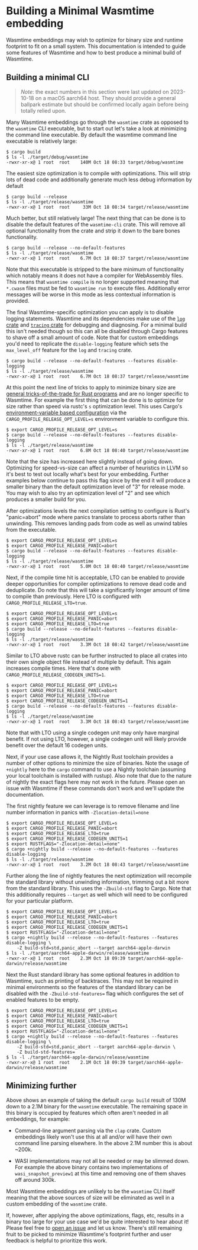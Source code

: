 # Building a Minimal Wasmtime embedding

Wasmtime embeddings may wish to optimize for binary size and runtime footprint
to fit on a small system. This documentation is intended to guide some features
of Wasmtime and how to best produce a minimal build of Wasmtime.

## Building a minimal CLI

> *Note*: the exact numbers in this section were last updated on 2023-10-18 on a
> macOS aarch64 host. They should provide a general ballpark estimate but should
> be confirmed locally again before being totally relied upon.

Many Wasmtime embeddings go through the `wasmtime` crate as opposed to the
`wasmtime` CLI executable, but to start out let's take a look at minimizing the
command line executable. By default the wasmtime command line executable is
relatively large:

```
$ cargo build
$ ls -l ./target/debug/wasmtime
-rwxr-xr-x@ 1 root  root    140M Oct 18 08:33 target/debug/wasmtime
```

The easiest size optimization is to compile with optimizations. This will strip
lots of dead code and additionally generate much less debug information by
default

```
$ cargo build --release
$ ls -l ./target/release/wasmtime
-rwxr-xr-x@ 1 root  root     33M Oct 18 08:34 target/release/wasmtime
```

Much better, but still relatively large! The next thing that can be done is to
disable the default features of the `wasmtime-cli` crate. This will remove all
optional functionality from the crate and strip it down to the bare bones
functionality.

```
$ cargo build --release --no-default-features
$ ls -l ./target/release/wasmtime
-rwxr-xr-x@ 1 root  root    6.7M Oct 18 08:37 target/release/wasmtime
```

Note that this executable is stripped to the bare minimum of functionality which
notably means it does not have a compiler for WebAssembly files. This means that
`wasmtime compile` is no longer supported meaning that `*.cwasm` files must be
fed to `wasmtime run` to execute files. Additionally error messages will be
worse in this mode as less contextual information is provided.

The final Wasmtime-specific optimization you can apply is to disable logging
statements. Wasmtime and its dependencies make use of the [`log`
crate](https://docs.rs/log) and [`tracing` crate](https://docs.rs/tracing) for
debugging and diagnosing. For a minimal build this isn't needed though so this
can all be disabled through Cargo features to shave off a small amount of code.
Note that for custom embeddings you'd need to replicate the `disable-logging`
feature which sets the `max_level_off` feature for the `log` and `tracing`
crate.

```
$ cargo build --release --no-default-features --features disable-logging
$ ls -l ./target/release/wasmtime
-rwxr-xr-x@ 1 root  root    6.7M Oct 18 08:37 target/release/wasmtime
```

At this point the next line of tricks to apply to minimize binary size are
[general tricks-of-the-trade for Rust
programs](https://github.com/johnthagen/min-sized-rust) and are no longer
specific to Wasmtime. For example the first thing that can be done is to
optimize for size rather than speed via rustc's `s` optimization level.
This uses Cargo's [environment-variable based configuration][cargo-env-config]
via the `CARGO_PROFILE_RELEASE_OPT_LEVEL=s` environment variable to configure
this.

[cargo-env-config]: https://doc.rust-lang.org/cargo/reference/config.html#profile

```
$ export CARGO_PROFILE_RELEASE_OPT_LEVEL=s
$ cargo build --release --no-default-features --features disable-logging
$ ls -l ./target/release/wasmtime
-rwxr-xr-x@ 1 root  root    6.8M Oct 18 08:40 target/release/wasmtime
```

Note that the size has increased here slightly instead of going down. Optimizing
for speed-vs-size can affect a number of heuristics in LLVM so it's best to test
out locally what's best for your embedding. Further examples below continue to
pass this flag since by the end it will produce a smaller binary than the
default optimization level of "3" for release mode. You may wish to also try an
optimization level of "2" and see which produces a smaller build for you.

After optimizations levels the next compilation setting to configure is
Rust's "panic=abort" mode where panics translate to process aborts rather than
unwinding. This removes landing pads from code as well as unwind tables from the
executable.

```
$ export CARGO_PROFILE_RELEASE_OPT_LEVEL=s
$ export CARGO_PROFILE_RELEASE_PANIC=abort
$ cargo build --release --no-default-features --features disable-logging
$ ls -l ./target/release/wasmtime
-rwxr-xr-x@ 1 root  root    5.0M Oct 18 08:40 target/release/wasmtime
```

Next, if the compile time hit is acceptable, LTO can be enabled to provide
deeper opportunities for compiler optimizations to remove dead code and
deduplicate. Do note that this will take a significantly longer amount of time
to compile than previously. Here LTO is configured with
`CARGO_PROFILE_RELEASE_LTO=true`.

```
$ export CARGO_PROFILE_RELEASE_OPT_LEVEL=s
$ export CARGO_PROFILE_RELEASE_PANIC=abort
$ export CARGO_PROFILE_RELEASE_LTO=true
$ cargo build --release --no-default-features --features disable-logging
$ ls -l ./target/release/wasmtime
-rwxr-xr-x@ 1 root  root    3.3M Oct 18 08:42 target/release/wasmtime
```

Similar to LTO above rustc can be further instructed to place all crates into
their own single object file instead of multiple by default. This again
increases compile times. Here that's done with
`CARGO_PROFILE_RELEASE_CODEGEN_UNITS=1`.

```
$ export CARGO_PROFILE_RELEASE_OPT_LEVEL=s
$ export CARGO_PROFILE_RELEASE_PANIC=abort
$ export CARGO_PROFILE_RELEASE_LTO=true
$ export CARGO_PROFILE_RELEASE_CODEGEN_UNITS=1
$ cargo build --release --no-default-features --features disable-logging
$ ls -l ./target/release/wasmtime
-rwxr-xr-x@ 1 root  root    3.3M Oct 18 08:43 target/release/wasmtime
```

Note that with LTO using a single codegen unit may only have marginal benefit.
If not using LTO, however, a single codegen unit will likely provide benefit
over the default 16 codegen units.

Next, if your use case allows it, the Nightly Rust toolchain provides a number
of other options to minimize the size of binaries. Note the usage of `+nightly` here
to the `cargo` command to use a Nightly toolchain (assuming your local toolchain
is installed with rustup). Also note that due to the nature of nightly the exact
flags here may not work in the future. Please open an issue with Wasmtime if
these commands don't work and we'll update the documentation.

The first nightly feature we can leverage is to remove filename and line number
information in panics with `-Zlocation-detail=none`

```
$ export CARGO_PROFILE_RELEASE_OPT_LEVEL=s
$ export CARGO_PROFILE_RELEASE_PANIC=abort
$ export CARGO_PROFILE_RELEASE_LTO=true
$ export CARGO_PROFILE_RELEASE_CODEGEN_UNITS=1
$ export RUSTFLAGS="-Zlocation-detail=none"
$ cargo +nightly build --release --no-default-features --features disable-logging
$ ls -l ./target/release/wasmtime
-rwxr-xr-x@ 1 root  root    3.2M Oct 18 08:43 target/release/wasmtime
```

Further along the line of nightly features the next optimization will recompile
the standard library without unwinding information, trimming out a bit more from
the standard library. This uses the `-Zbuild-std` flag to Cargo. Note that this
additionally requires `--target` as well which will need to be configured for
your particular platform.

```
$ export CARGO_PROFILE_RELEASE_OPT_LEVEL=s
$ export CARGO_PROFILE_RELEASE_PANIC=abort
$ export CARGO_PROFILE_RELEASE_LTO=true
$ export CARGO_PROFILE_RELEASE_CODEGEN_UNITS=1
$ export RUSTFLAGS="-Zlocation-detail=none"
$ cargo +nightly build --release --no-default-features --features disable-logging \
    -Z build-std=std,panic_abort --target aarch64-apple-darwin
$ ls -l ./target/aarch64-apple-darwin/release/wasmtime
-rwxr-xr-x@ 1 root  root    2.3M Oct 18 09:39 target/aarch64-apple-darwin/release/wasmtime
```

Next the Rust standard library has some optional features in addition to
Wasmtime, such as printing of backtraces. This may not be required in minimal
environments so the features of the standard library can be disabled with the
`-Zbuild-std-features=` flag which configures the set of enabled features to be
empty.

```
$ export CARGO_PROFILE_RELEASE_OPT_LEVEL=s
$ export CARGO_PROFILE_RELEASE_PANIC=abort
$ export CARGO_PROFILE_RELEASE_LTO=true
$ export CARGO_PROFILE_RELEASE_CODEGEN_UNITS=1
$ export RUSTFLAGS="-Zlocation-detail=none"
$ cargo +nightly build --release --no-default-features --features disable-logging \
    -Z build-std=std,panic_abort --target aarch64-apple-darwin \
    -Z build-std-features=
$ ls -l ./target/aarch64-apple-darwin/release/wasmtime
-rwxr-xr-x@ 1 root  root    2.1M Oct 18 09:39 target/aarch64-apple-darwin/release/wasmtime
```

## Minimizing further

Above shows an example of taking the default `cargo build` result of 130M down
to a 2.1M binary for the `wasmtime` executable. The remaining space in this
binary is occupied by features which often aren't needed in all embeddings, for
example:

* Command-line argument parsing via the `clap` crate. Custom embeddings likely
  won't use this at all and/or will have their own command line parsing
  elsewhere. In the above 2.1M number this is about ~200k.

* WASI implementations may not all be needed or may be slimmed down. For example
  the above binary contains two implementations of `wasi_snapshot_preview1` at
  this time and removing one of them shaves off around 300k.

Most Wasmtime embeddings are unlikely to be the `wasmtime` CLI itself meaning
that the above sources of size will be eliminated as well in a custom embedding
of the `wasmtime` crate.

If, however, after applying the above optimizations, flags, etc, results in a
binary too large for your use case we'd be quite interested to hear about it!
Please feel free to [open an
issue](https://github.com/bytecodealliance/wasmtime/issues/new) and let us know.
There's still remaining fruit to be picked to minimize Wasmtime's footprint
further and user feedback is helpful to prioritize this work.
